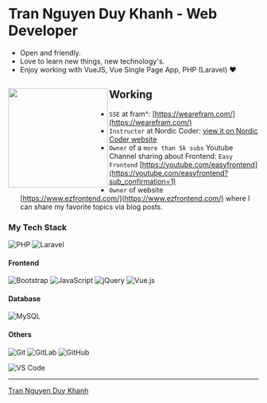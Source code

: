 # Tran Nguyen Duy Khanh - Web Developer

- Open and friendly.
- Love to learn new things, new technology's.
- Enjoy working with VueJS, Vue Single Page App, PHP (Laravel) ❤

## Working <a href="https://github.com/paulnguyen-mn"><img align="left" width="auto" height="200" src="https://res.cloudinary.com/easy-frontend/image/upload/v1598840300/blog/programming_hgngx9.png"></a>

- `SSE` at fram^: [https://wearefram.com/](https://wearefram.com/)
- `Instructor` at Nordic Coder: [view it on Nordic Coder website](https://nordiccoder.com/khoa-hoc/khoa-hoc-web-front-end-development/)
- `Owner` of a `more than 5k subs` Youtube Channel sharing about Frontend: `Easy Frontend` [https://youtube.com/easyfrontend](https://youtube.com/easyfrontend?sub_confirmation=1)
- `Owner` of website [https://www.ezfrontend.com/](https://www.ezfrontend.com/) where I can share my favorite topics via blog posts.
### My Tech Stack
![PHP](https://img.shields.io/badge/-PHP-FFFFFF?style=flat-square&logo=PHP)
![Laravel](https://img.shields.io/badge/-Laravel-FFFFFF?style=flat-square&logo=Laravel)

#### Frontend
![Bootstrap](https://img.shields.io/badge/-Bootstrap-FFFFFF?style=flat-square&logo=Bootstrap)
![JavaScript](https://img.shields.io/badge/-JavaScript-%23F7DF1C?style=flat-square&logo=javascript&logoColor=000000&labelColor=%23F7DF1C&color=%23FFCE5A)
![jQuery](https://img.shields.io/badge/-jQuery-white?style=flat-square&logo=jQuery&logoColor=blue)
![Vue.js](https://img.shields.io/badge/-Vue.js-black?style=flat-square&logo=Vue.js)

#### Database
![MySQL](https://img.shields.io/badge/-MySQL-black?style=flat-square&logo=server)

#### Others
![Git](https://img.shields.io/badge/-Git-%23F05032?style=flat-square&logo=git&logoColor=%23ffffff)
![GitLab](https://img.shields.io/badge/-GitLab-FCA121?style=flat-square&logo=gitlab)
![GitHub](https://img.shields.io/badge/-GitHub-181717?style=flat-square&logo=github)

![VS Code](http://img.shields.io/badge/-VS%20Code-007ACC?style=flat-square&logo=visual-studio-code&logoColor=ffffff)

---
[Tran Nguyen Duy Khanh](https://github.com/tndk16072003) 
